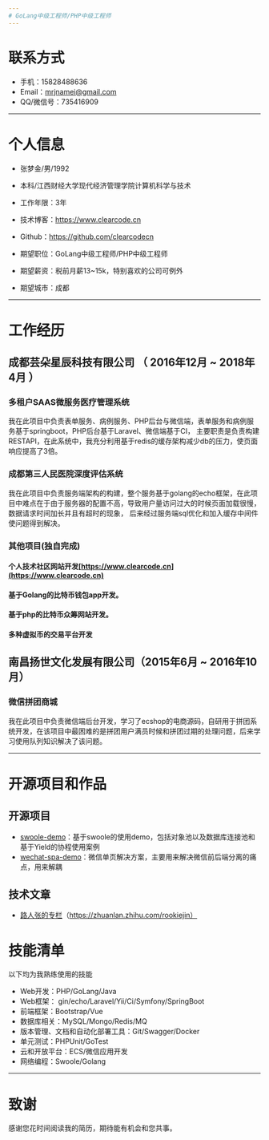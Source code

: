 ```yaml
---
# GoLang中级工程师/PHP中级工程师
---
```



# 联系方式
- 手机：15828488636
- Email：mrjnamei@gmail.com
- QQ/微信号：735416909

---

# 个人信息

 - 张梦金/男/1992
 - 本科/江西财经大学现代经济管理学院计算机科学与技术
 - 工作年限：3年
 - 技术博客：https://www.clearcode.cn
 - Github：https://github.com/clearcodecn

 - 期望职位：GoLang中级工程师/PHP中级工程师
 - 期望薪资：税前月薪13~15k，特别喜欢的公司可例外
 - 期望城市：成都

---

# 工作经历

## 成都芸朵星辰科技有限公司 （ 2016年12月 ~ 2018年4月 ）

### 多租户SAAS微服务医疗管理系统
我在此项目中负责表单服务、病例服务、PHP后台与微信端，表单服务和病例服务基于springboot，PHP后台基于Laravel、微信端基于CI，
主要职责是负责构建RESTAPI，在此系统中，我充分利用基于redis的缓存架构减少db的压力，使页面响应提高了3倍。

### 成都第三人民医院深度评估系统
我在此项目中负责服务端架构的构建，整个服务基于golang的echo框架，在此项目中难点在于由于服务器的配置不高，导致用户量访问过大的时候页面加载很慢，数据请求时间加长并且有超时的现象，
后来经过服务端sql优化和加入缓存中间件使问题得到解决。


### 其他项目(独自完成)

#### 个人技术社区网站开发[https://www.clearcode.cn](https://www.clearcode.cn)
#### 基于Golang的比特币钱包app开发。
#### 基于php的比特币众筹网站开发。
#### 多种虚拟币的交易平台开发

## 南昌扬世文化发展有限公司（2015年6月 ~ 2016年10月）

### 微信拼团商城
我在此项目中负责微信端后台开发，学习了ecshop的电商源码，自研用于拼团系统开发，在该项目中最困难的是拼团用户满员时候和拼团过期的处理问题，后来学习使用队列知识解决了该问题。

---

# 开源项目和作品

## 开源项目

 - [swoole-demo](https://github.com/clearcodecn/swoole-demo)：基于swoole的使用demo，包括对象池以及数据库连接池和基于Yield的协程使用案例
 - [wechat-spa-demo](https://github.com/clearcodecn/wechat-spa-demo)：微信单页解决方案，主要用来解决微信前后端分离的痛点，用来解耦

## 技术文章

- [路人张的专栏](https://zhuanlan.zhihu.com/rookiejin)（https://zhuanlan.zhihu.com/rookiejin）


# 技能清单

以下均为我熟练使用的技能

- Web开发：PHP/GoLang/Java
- Web框架： gin/echo/Laravel/Yii/Ci/Symfony/SpringBoot
- 前端框架：Bootstrap/Vue
- 数据库相关：MySQL/Mongo/Redis/MQ
- 版本管理、文档和自动化部署工具：Git/Swagger/Docker
- 单元测试：PHPUnit/GoTest
- 云和开放平台：ECS/微信应用开发
- 网络编程：Swoole/Golang
---

# 致谢
感谢您花时间阅读我的简历，期待能有机会和您共事。
